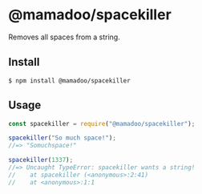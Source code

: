 # @mamadoo/spacekiller

Removes all spaces from a string.

## Install

```
$ npm install @mamadoo/spacekiller
```

## Usage

```js
const spacekiller = require("@mamadoo/spacekiller");

spacekiller("So much space!");
//=> "Somuchspace!"

spacekiller(1337);
//=> Uncaught TypeError: spacekiller wants a string!
//    at spacekiller (<anonymous>:2:41)
//    at <anonymous>:1:1
```
